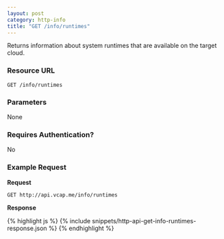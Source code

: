 ```yaml
---
layout: post
category: http-info
title: "GET /info/runtimes"
---
```


Returns information about system runtimes that are available on the target cloud.

### Resource URL

`GET /info/runtimes`

### Parameters

None

### Requires Authentication?

No

### Example Request

**Request**

`GET http://api.vcap.me/info/runtimes`

**Response**

<div class="js example">
{% highlight js %}
{% include snippets/http-api-get-info-runtimes-response.json %}
{% endhighlight %}
</div>
